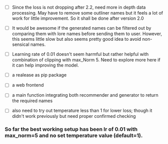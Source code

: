 - [ ] Since the loss is not dropping after 2.2, need more in depth data processing. May have to remove some outliner names but it feels a lot of work for little improvement. So it shall be done after version 2.0

- [ ] It would be awesome if the generated names can be filtered out by comparing them with lore names before sending them to user. However, this seems little slow but also seems pretty good idea to avoid non-sensical names.

- [ ] Learning rate of 0.01 doesn't seem harmful but rather helpful with combination of clipping with max_Norm 5. Need to explore more here if it can help improving the model.

- [ ] a realease as pip package

- [ ] a web frontend

- [ ] a main function integrating both recommender and generator to return the required names

- [ ] also need to try out temperature less than 1 for lower loss; though it didn't work previously but need proper confirmed checking

### So far the best working setup has been lr of 0.01 with max_norm=5 and no set temperature value (default=1).